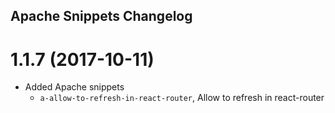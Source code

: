 ## Apache Snippets Changelog

<a name="1.1.7"></a>
# 1.1.7 (2017-10-11)

* Added Apache snippets
  * `a-allow-to-refresh-in-react-router`, Allow to refresh in react-router
